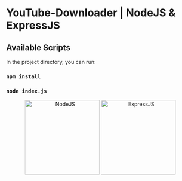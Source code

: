 # YouTube-Downloader | NodeJS & ExpressJS
## Available Scripts
In the project directory, you can run:
### `npm install`
### `node index.js`
<p align="center">
<img src="https://raw.githubusercontent.com/bennymeier/yt-downloader/master/public/img/nodejs.png" alt="NodeJS" width="200"/> <img src="https://raw.githubusercontent.com/bennymeier/yt-downloader/master/public/img/expressjs.png" alt="ExpressJS" width="200"/>
</p>
